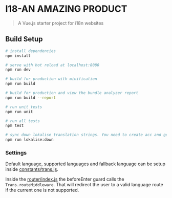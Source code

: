 # I18-AN AMAZING PRODUCT 

> A Vue.js starter project for i18n websites

## Build Setup

``` bash
# install dependencies
npm install

# serve with hot reload at localhost:8080
npm run dev

# build for production with minification
npm run build

# build for production and view the bundle analyzer report
npm run build --report

# run unit tests
npm run unit

# run all tests
npm test

# sync down lokalise translation strings. You need to create acc and generate token. Not available for free plan.
npm run lokalise:down
```

### Settings
Default language, supported languages and fallback language can be setup inside [constants/trans.js](./src/constants/trans.js).

Inside the [router/index.js](./src/router/index.js) the beforeEnter guard calls the `Trans.routeMiddleware`. That will redirect the user to a valid language route if the current one is not supported.
 
